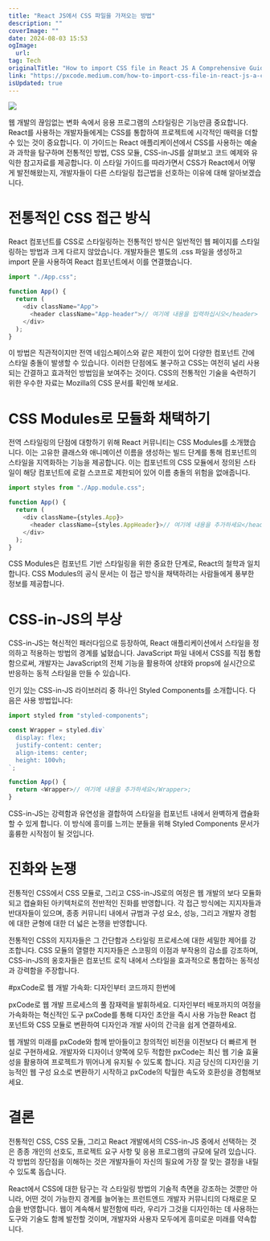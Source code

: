 ```yaml
---
title: "React JS에서 CSS 파일을 가져오는 방법"
description: ""
coverImage: ""
date: 2024-08-03 15:53
ogImage:
  url:
tag: Tech
originalTitle: "How to import CSS file in React JS A Comprehensive Guide"
link: "https://pxcode.medium.com/how-to-import-css-file-in-react-js-a-comprehensive-guide-0c536b74fcdd"
isUpdated: true
---
```


<img src="/assets/img/How-to-import-CSS-file-in-React-JS-:-A-Comprehensive-Guide_0.png" />

웹 개발의 끊임없는 변화 속에서 응용 프로그램의 스타일링은 기능만큼 중요합니다. React를 사용하는 개발자들에게는 CSS를 통합하여 프로젝트에 시각적인 매력을 더할 수 있는 것이 중요합니다. 이 가이드는 React 애플리케이션에서 CSS를 사용하는 예술과 과학을 탐구하며 전통적인 방법, CSS 모듈, CSS-in-JS를 살펴보고 코드 예제와 유익한 참고자료를 제공합니다. 이 스타일 가이드를 따라가면서 CSS가 React에서 어떻게 발전해왔는지, 개발자들이 다른 스타일링 접근법을 선호하는 이유에 대해 알아보겠습니다.

# 전통적인 CSS 접근 방식

React 컴포넌트를 CSS로 스타일링하는 전통적인 방식은 일반적인 웹 페이지를 스타일링하는 방법과 크게 다르지 않았습니다. 개발자들은 별도의 .css 파일을 생성하고 import 문을 사용하여 React 컴포넌트에서 이를 연결했습니다.

<!-- seedividend - 사각형 -->

<ins class="adsbygoogle"
     style="display:block"
     data-ad-client="ca-pub-4877378276818686"
     data-ad-slot="1898504329"
     data-ad-format="auto"
     data-full-width-responsive="true"></ins>

<script>
     (adsbygoogle = window.adsbygoogle || []).push({});
</script>

```js
import "./App.css";

function App() {
  return (
    <div className="App">
      <header className="App-header">// 여기에 내용을 입력하십시오</header>
    </div>
  );
}
```

이 방법은 직관적이지만 전역 네임스페이스와 같은 제한이 있어 다양한 컴포넌트 간에 스타일 충돌이 발생할 수 있습니다. 이러한 단점에도 불구하고 CSS는 여전히 널리 사용되는 간결하고 효과적인 방법임을 보여주는 것이다. CSS의 전통적인 기술을 숙련하기 위한 우수한 자료는 Mozilla의 CSS 문서를 확인해 보세요.

# CSS Modules로 모듈화 채택하기

전역 스타일링의 단점에 대항하기 위해 React 커뮤니티는 CSS Modules를 소개했습니다. 이는 고유한 클래스와 애니메이션 이름을 생성하는 빌드 단계를 통해 컴포넌트의 스타일을 지역화하는 기능을 제공합니다. 이는 컴포넌트의 CSS 모듈에서 정의된 스타일이 해당 컴포넌트에 로컬 스코프로 제한되어 있어 이름 충돌의 위험을 없애줍니다.

<!-- seedividend - 사각형 -->

<ins class="adsbygoogle"
     style="display:block"
     data-ad-client="ca-pub-4877378276818686"
     data-ad-slot="1898504329"
     data-ad-format="auto"
     data-full-width-responsive="true"></ins>

<script>
     (adsbygoogle = window.adsbygoogle || []).push({});
</script>

```js
import styles from "./App.module.css";

function App() {
  return (
    <div className={styles.App}>
      <header className={styles.AppHeader}>// 여기에 내용을 추가하세요</header>
    </div>
  );
}
```

CSS Modules은 컴포넌트 기반 스타일링을 위한 중요한 단계로, React의 철학과 일치합니다. CSS Modules의 공식 문서는 이 접근 방식을 채택하려는 사람들에게 풍부한 정보를 제공합니다.

# CSS-in-JS의 부상

CSS-in-JS는 혁신적인 패러다임으로 등장하여, React 애플리케이션에서 스타일을 정의하고 적용하는 방법의 경계를 넓혔습니다. JavaScript 파일 내에서 CSS를 직접 통합함으로써, 개발자는 JavaScript의 전체 기능을 활용하여 상태와 props에 실시간으로 반응하는 동적 스타일을 만들 수 있습니다.

<!-- seedividend - 사각형 -->

<ins class="adsbygoogle"
     style="display:block"
     data-ad-client="ca-pub-4877378276818686"
     data-ad-slot="1898504329"
     data-ad-format="auto"
     data-full-width-responsive="true"></ins>

<script>
     (adsbygoogle = window.adsbygoogle || []).push({});
</script>

인기 있는 CSS-in-JS 라이브러리 중 하나인 Styled Components를 소개합니다. 다음은 사용 방법입니다:

```js
import styled from "styled-components";

const Wrapper = styled.div`
  display: flex;
  justify-content: center;
  align-items: center;
  height: 100vh;
`;

function App() {
  return <Wrapper>// 여기에 내용을 추가하세요</Wrapper>;
}
```

CSS-in-JS는 강력함과 유연성을 결합하여 스타일을 컴포넌트 내에서 완벽하게 캡슐화할 수 있게 합니다. 이 방식에 흥미를 느끼는 분들을 위해 Styled Components 문서가 훌륭한 시작점이 될 것입니다.

# 진화와 논쟁

<!-- seedividend - 사각형 -->

<ins class="adsbygoogle"
     style="display:block"
     data-ad-client="ca-pub-4877378276818686"
     data-ad-slot="1898504329"
     data-ad-format="auto"
     data-full-width-responsive="true"></ins>

<script>
     (adsbygoogle = window.adsbygoogle || []).push({});
</script>

전통적인 CSS에서 CSS 모듈로, 그리고 CSS-in-JS로의 여정은 웹 개발의 보다 모듈화되고 캡슐화된 아키텍처로의 전반적인 진화를 반영합니다. 각 접근 방식에는 지지자들과 반대자들이 있으며, 종종 커뮤니티 내에서 규범과 구성 요소, 성능, 그리고 개발자 경험에 대한 균형에 대한 더 넓은 논쟁을 반영합니다.

전통적인 CSS의 지지자들은 그 간단함과 스타일링 프로세스에 대한 세밀한 제어를 강조합니다. CSS 모듈의 열렬한 지지자들은 스코핑의 이점과 부작용의 감소를 강조하며, CSS-in-JS의 옹호자들은 컴포넌트 로직 내에서 스타일을 효과적으로 통합하는 동적성과 강력함을 주장합니다.

#pxCode로 웹 개발 가속화: 디자인부터 코드까지 한번에

pxCode로 웹 개발 프로세스의 풀 잠재력을 발휘하세요. 디자인부터 배포까지의 여정을 가속화하는 혁신적인 도구 pxCode를 통해 디자인 초안을 즉시 사용 가능한 React 컴포넌트와 CSS 모듈로 변환하여 디자인과 개발 사이의 간극을 쉽게 연결하세요.

<!-- seedividend - 사각형 -->

<ins class="adsbygoogle"
     style="display:block"
     data-ad-client="ca-pub-4877378276818686"
     data-ad-slot="1898504329"
     data-ad-format="auto"
     data-full-width-responsive="true"></ins>

<script>
     (adsbygoogle = window.adsbygoogle || []).push({});
</script>

웹 개발의 미래를 pxCode와 함께 받아들이고 창의적인 비전을 이전보다 더 빠르게 현실로 구현하세요. 개발자와 디자이너 양쪽에 모두 적합한 pxCode는 최신 웹 기술 효율성을 활용하여 프로젝트가 뛰어나게 유지될 수 있도록 합니다. 지금 당신의 디자인을 기능적인 웹 구성 요소로 변환하기 시작하고 pxCode의 탁월한 속도와 호환성을 경험해보세요.

# 결론

전통적인 CSS, CSS 모듈, 그리고 React 개발에서의 CSS-in-JS 중에서 선택하는 것은 종종 개인의 선호도, 프로젝트 요구 사항 및 응용 프로그램의 규모에 달려 있습니다. 각 방법의 장단점을 이해하는 것은 개발자들이 자신의 필요에 가장 잘 맞는 결정을 내릴 수 있도록 돕습니다.

React에서 CSS에 대한 탐구는 각 스타일링 방법의 기술적 측면을 강조하는 것뿐만 아니라, 어떤 것이 가능한지 경계를 늘어놓는 프런트엔드 개발자 커뮤니티의 다채로운 모습을 반영합니다. 웹이 계속해서 발전함에 따라, 우리가 그것을 디자인하는 데 사용하는 도구와 기술도 함께 발전할 것이며, 개발자와 사용자 모두에게 흥미로운 미래를 약속합니다.

